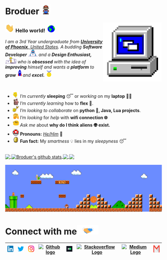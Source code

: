 # Broduer&nbsp;<img src="https://github.com/broduer/broduer/blob/master/Assets/Mario_Hello_Big.gif" width="30px">


<!-- 
    &nbsp;  [![HitCount](https://hits.dwyl.com/broduer/broduer.svg?style=flat-square&show=unique)](http://hits.dwyl.com/broduer/broduer) 
-->

<img align="right" alt="PC GIF" src="https://github.com/broduer/broduer/blob/master/Assets/PC.gif" width="190" />

### <img src="https://github.com/broduer/broduer/blob/master/Assets/Hi.gif" width="29px"> **Hello world!** &nbsp;<img src="https://github.com/broduer/broduer/blob/master/Assets/Earth.gif" width="24px">

<p>
  <em>
    I am a 3rd Year undergraduate from <a href="https://www.phoenix.edu/"> <b>University of Phoenix</b>, United States</a>.  
    A budding <b>Software Developer</b> <img src="https://github.com/broduer/broduer/blob/master/Assets/Developer.gif" width="30px"> 
      and a <b>Design Enthusiast,</b>&nbsp;<img src="https://github.com/broduer/broduer/blob/master/Assets/Designer.gif" width="36px"> who is <b>obsessed</b>
    with the idea of <b>improving</b> himself and wants a <b>platform</b> to 
    <b>grow</b> <img src="https://github.com/broduer/broduer/blob/master/Assets/Rocket.gif" width="18px">and 
    <b>excel.</b> <img src="https://github.com/broduer/broduer/blob/master/Assets/Medal.gif" width="20px">
  </em>  
</p>

<br>

- <img alt="GIF" src="https://github.com/broduer/broduer/blob/master/Assets/wave.gif" width="20px" /> I’m *currently* **sleeping** 😴 or *working* on my **laptop** 👨‍💻
- <img alt="GIF" src="https://github.com/broduer/broduer/blob/master/Assets/gandalf_parrot.gif" width="20px" /> I’m *currently learning* how to **flex** 💪.
- <img alt="GIF" src="https://github.com/broduer/broduer/blob/master/Assets/headbang.gif" width="20px" /> I’m *looking to collaborate* on **python 🐍, Java, Lua projects**.
- <img alt="GIF" src="https://github.com/broduer/broduer/blob/master/Assets/hmm.gif" width="20px" /> I’m *looking* for *help* with **wifi connection 🌐**
- <img alt="GIF" src="https://github.com/broduer/broduer/blob/master/Assets/happy.gif" width="20px" /> *Ask me* about **why do I think aliens 👽 exist.**
- <img alt="GIF" src="https://github.com/broduer/broduer/blob/master/Assets/powerup.gif" width="20px" /> **Pronouns:** [*He/Him*](https://pronoun.is/he) 🧔
- <img alt="GIF" src="https://github.com/broduer/broduer/blob/master/Assets/coin.gif" width="20px" /> **Fun fact:** My *smartness* 💡 lies in my *sleepyness* 😴


<br>

<a href="https://github.com/broduer">
  <img align="center" src="https://github-readme-stats.vercel.app/api/top-langs/?username=broduer&theme=dark&hide_langs_below=1" />
</a>

<a href="https://github.com/broduer">
 <img align="center" src="https://github-readme-stats.vercel.app/api?username=broduer&show_icons=true&theme=dark&line_height=27" alt="Broduer's github stats"/>
</a>


<a href="https://github.com/broduer/broduer">
  <img align="center" src="https://github-readme-stats.vercel.app/api/pin/?username=broduer&repo=broduer&theme=dark" />
</a>

<a href="https://github.com/broduer/Fun-with-DS-and-Algo">
 <img align="center" src="https://github-readme-stats.vercel.app/api/pin/?username=broduer&repo=Fun-with-DS-and-Algo&theme=dark" />
</a>

<br>
<!--
![Broduer's github stats](https://github-readme-stats.vercel.app/api?username=broduer&show_icons=true&hide_border=true)
-->

<br>

<img src="https://github.com/broduer/broduer/blob/master/Assets/Mario_Gameplay.gif" alt="Mario Game" width="980">

<br>

# Connect with me<img src="https://github.com/broduer/broduer/blob/master/Assets/Handshake.gif" height="32px">



| [<img src="https://github.com/broduer/broduer/blob/master/Assets/Linkedin.svg" alt="Linkedin Logo" width="32">](https://in.linkedin.com/in/broduer) | [<img src="https://github.com/broduer/broduer/blob/master/Assets/Twitter.svg" alt="Twitter Logo" width="32">](https://twitter.com/broduer) | [<img src="https://github.com/broduer/broduer/blob/master/Assets/Instagram.svg" alt="instagram logo" width="32">](https://www.instagram.com/broduer/)| [<img src="https://cdn.svgporn.com/logos/github-icon.svg" alt="Github logo" width="34">](https://github.com/broduer) | [<img src="https://github.com/broduer/broduer/blob/master/Assets/HackerRank.svg" alt="HackerRank Logo" width="30">](https://www.hackerrank.com/) | [<img src="https://cdn.svgporn.com/logos/stackoverflow-icon.svg" alt="Stackoverflow Logo" width="28">]([https://stackoverflow.com/users/13944080/broduer](https://stackoverflow.com/users/23989097/broduer)) | [<img src="https://cdn.svgporn.com/logos/medium.svg" alt="Medium Logo" width="30">](https://medium.com/@broduer) | [<img src="https://github.com/broduer/broduer/blob/master/Assets/Gmail.svg" alt="Gmail logo" height="32">](mailto:broduer@aogamers.net)
|:---:|:---:|:---:|:---:|:---:|:---:|:---:|:---:|



<br>
<br>






<!--

![Dino](https://github.com/broduer/broduer/blob/master/Assets/dino.gif)

<a href="https://in.linkedin.com/in/broduer">
    <img align="left" alt="Broduer | Linkedin" width="24px" src="https://github.com/broduer/broduer/blob/master/Assets/Linkedin.svg" />
  </a> &nbsp;&nbsp;
  <a href="https://twitter.com/broduer">
    <img align="left" alt="Broduer | Twitter" width="26px" src="https://github.com/broduer/broduer/blob/master/Assets/Twitter.svg" />
  </a> &nbsp;&nbsp;
  <a href="https://www.instagram.com/broduer/">
    <img align="left" alt="Broduer | Instagram" width="24px" src="https://github.com/broduer/broduer/blob/master/Assets/Instagram.svg" />
  </a> &nbsp;&nbsp;
  <a href="mailto:broduer@aogamers.net">
    <img align="left" alt="Broduer | Gmail" width="26px" src="https://github.com/broduer/broduer/blob/master/Assets/Gmail.svg" />
  </a>
  
  
  
| [<img src="https://github.com/broduer/broduer/blob/master/Assets/Linkedin.svg" alt="Broduer | Linkedin" width="34">](https://in.linkedin.com/in/broduer) | [<img src="https://github.com/broduer/broduer/blob/master/Assets/Instagram.svg" alt="instagram logo" width="24">](https://www.instagram.com/broduer/) | [<img src="https://raw.githubusercontent.com/broduer/broduer/master/img/dev.png" alt="dev logo" width="24">](https://dev.to/broduer)| [<img src="https://raw.githubusercontent.com/broduer/broduer/master/img/deviant_art.jpg" alt="dev logo" width="24">](https://www.deviantart.com/delta2318) | [<img src="https://raw.githubusercontent.com/broduer/broduer/master/img/twitter.png" alt="twitter logo" width="34">](https://twitter.com/broduer) | [<img src="https://raw.githubusercontent.com/broduer/broduer/master/img/stack.svg" alt="stack logo" width="24">](https://stackoverflow.com/users/10053063/delta231) | [<img src="https://raw.githubusercontent.com/broduer/broduer/master/img/gitlab.png" alt="gitlab logo" width="24">](https://gitlab.com/broduer) | [<img src="https://raw.githubusercontent.com/broduer/broduer/master/img/reddit.jpg" alt="reddit logo" width="24">](https://www.reddit.com/user/broduer)
|---|---|---|---|---|---|---|---|





## 𝗠𝘆 𝗧𝗲𝗰𝗸 𝗦𝘁𝗮𝗰𝗸

<table>
  <tbody>
    <tr valign="top">
      <td width="25%" align="center">
        <span>𝗛𝗧𝗠𝗟𝟱</span><br><br><br>
        <img height="64px" src="https://cdn.svgporn.com/logos/html-5.svg">
      </td>
      <td width="25%" align="center">
        <span>𝗖𝗦𝗦𝟯</span><br><br><br>
        <img height="64px" src="https://cdn.svgporn.com/logos/css-3.svg">
      </td>
      <td width="25%" align="center">
        <span>𝗝𝗮𝘃𝗮𝗦𝗰𝗿𝗶𝗽𝘁</span><br><br><br>
        <img height="64px" src="https://cdn.svgporn.com/logos/javascript.svg">
      </td>
      <td width="25%" align="center">
        <span>𝗩𝘂𝗲</span><br><br><br>
        <img height="64px" src="https://cdn.svgporn.com/logos/vue.svg">
      </td>
    </tr>
    <tr valign="top">
      <td width="25%" align="center">
        <span>𝗪𝗲𝗯𝗽𝗮𝗰𝗸</span><br><br><br>
        <img height="64px" src="https://cdn.svgporn.com/logos/webpack.svg">
      </td>
      <td width="25%" align="center">
        <span>𝗘𝘀𝗹𝗶𝗻𝘁</span><br><br><br>
        <img height="64px" src="https://cdn.svgporn.com/logos/eslint.svg">
      </td>
      <td width="25%" align="center">
        <span>𝗚𝗶𝘁</span><br><br><br>
        <img height="64px" src="https://cdn.svgporn.com/logos/git-icon.svg">
      </td>
      <td width="25%" align="center">
        <span>𝗩𝗦 𝗖𝗼𝗱𝗲</span><br><br><br>
        <img height="64px" src="https://cdn.svgporn.com/logos/visual-studio-code.svg">
      </td>
    </tr>
    <tr valign="top">
      <td width="25%" align="center">
        <span>𝗟𝗲𝘀𝘀</span><br><br><br>
        <img height="64px" src="https://cdn.svgporn.com/logos/less.svg">
      </td>
      <td width="25%" align="center">
        <span>𝗦𝗮𝘀𝘀/𝗦𝗖𝗦𝗦</span><br><br><br>
        <img height="64px" src="https://cdn.svgporn.com/logos/sass.svg">
      </td>
      <td width="25%" align="center">
        <span>𝗧𝗮𝗶𝗹𝘄𝗶𝗻𝗱𝗖𝘀𝘀</span><br><br><br>
        <img height="64px" src="https://cdn.svgporn.com/logos/tailwindcss-icon.svg">
      </td>
      <td width="25%" align="center">
        <span>𝗡𝗲𝘁𝗹𝗶𝗳𝘆</span><br><br><br>
        <img height="64px" src="https://cdn.svgporn.com/logos/netlify.svg">
      </td>
    </tr>
  </tbody>
</table>


![visitors](https://visitor-badge.laobi.icu/badge?page_id=broduer)

-->

